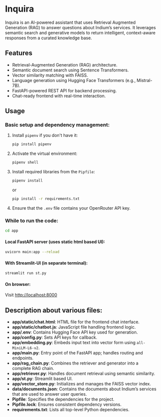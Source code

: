 # Inquira
Inquira is an AI-powered assistant that uses Retrieval Augmented Generation (RAG) to answer questions about Indium’s services. It leverages semantic search and generative models to return intelligent, context-aware responses from a curated knowledge base.

## Features
- Retrieval-Augmented Generation (RAG) architecture.
- Semantic document search using Sentence Transformers.
- Vector similarity matching with FAISS.
- Language generation using Hugging Face Transformers (e.g., Mistral-7B).
- FastAPI-powered REST API for backend processing.
- Chat-ready frontend with real-time interaction.

## Usage
### Basic setup and dependency management:
1. Install `pipenv` if you don't have it:
   ```bash
   pip install pipenv
   ```

2. Activate the virtual environment:
   ```bash
   pipenv shell
   ```

3. Install required libraries from the `Pipfile`:
   ```bash
   pipenv install
   ```
   or
   ```bash
   pip install -r requirements.txt
   ```

4. Ensure that the `.env` file contains your OpenRouter API key.

### While to run the code:
```bash
cd app
```
#### Local FastAPI server (uses static html based UI):
```bash
uvicorn main:app --reload
```
#### With Streamlit-UI (in separate terminal):
```bash
streamlit run st.py
```

#### On browser:
Visit [http://localhost:8000](http://localhost:8000)

## Description about various files:
- **app/static/chat.html**: HTML file for the frontend chat interface.
- **app/static/chatbot.js**: JavaScript file handling frontend logic.
- **app/.env**: Contains Hugging Face API key used for generation.
- **app/config.py**: Sets API keys for callback.
- **app/embedding.py**: Embeds input text into vector form using `all-MiniLM-L6-v2`.
- **app/main.py**: Entry point of the FastAPI app; handles routing and endpoints.
- **app/rag_chain.py**: Combines the retriever and generator into a complete RAG chain.
- **app/retriever.py**: Handles document retrieval using semantic similarity.
- **app/st.py**: Streamlit based UI.
- **app/vector_store.py**: Initializes and manages the FAISS vector index.
- **data/documents.json**: Contains the documents about Indium’s services that are used to answer user queries.
- **Pipfile**: Specifies the dependencies for the project.
- **Pipfile.lock**: Ensures consistent dependency versions.
- **requirements.txt**: Lists all top-level Python dependencies.
